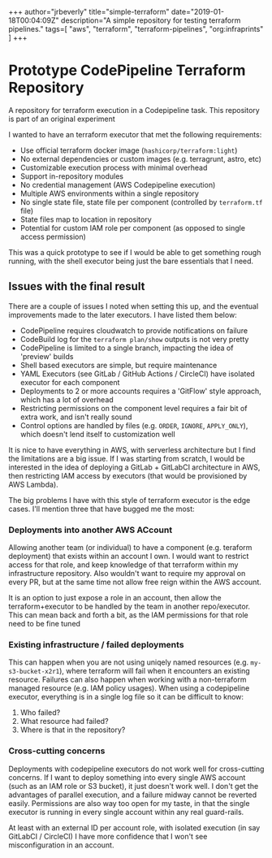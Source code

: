 +++
author="jrbeverly"
title="simple-terraform"
date="2019-01-18T00:04:09Z"
description="A simple repository for testing terraform pipelines."
tags=[
  "aws",
  "terraform",
  "terraform-pipelines",
  "org:infraprints"
]
+++

# Prototype CodePipeline Terraform Repository

A repository for terraform execution in a Codepipeline task. This repository is part of an original experiment

I wanted to have an terraform executor that met the following requirements:

- Use official terraform docker image (`hashicorp/terraform:light`)
- No external dependencies or custom images (e.g. terragrunt, astro, etc)
- Customizable execution process with minimal overhead
- Support in-repository modules
- No credential management (AWS Codepipeline execution)
- Multiple AWS environments within a single repository
- No single state file, state file per component (controlled by `terraform.tf` file)
- State files map to location in repository
- Potential for custom IAM role per component (as opposed to single access permission)

This was a quick prototype to see if I would be able to get something rough running, with the shell executor being just the bare essentials that I need.

## Issues with the final result

There are a couple of issues I noted when setting this up, and the eventual improvements made to the later executors. I have listed them below:

- CodePipeline requires cloudwatch to provide notifications on failure
- CodeBuild log for the `terraform plan/show` outputs is not very pretty
- CodePipeline is limited to a single branch, impacting the idea of 'preview' builds
- Shell based executors are simple, but require maintenance
- YAML Executors (see GitLab / GitHub Actions / CircleCI) have isolated executor for each component
- Deployments to 2 or more accounts requires a 'GitFlow' style approach, which has a lot of overhead
- Restricting permissions on the component level requires a fair bit of extra work, and isn't really sound
- Control options are handled by files (e.g. `ORDER`, `IGNORE`, `APPLY_ONLY`), which doesn't lend itself to customization well

It is nice to have everything in AWS, with serverless architecture but I find the limitations are a big issue. If I was starting from scratch, I would be interested in the idea of deploying a GitLab + GitLabCI architecture in AWS, then restricting IAM access by executors (that would be provisioned by AWS Lambda).

The big problems I have with this style of terraform executor is the edge cases. I'll mention three that have bugged me the most:

### Deployments into another AWS ACcount

Allowing another team (or individual) to have a component (e.g. teraform deployment) that exists within an account I own. I would want to restrict access for that role, and keep knowledge of that terraform within my infrastructure repository. Also wouldn't want to require my approval on every PR, but at the same time not allow free reign within the AWS account.

It is an option to just expose a role in an account, then allow the terraform+executor to be handled by the team in another repo/executor. This can mean back and forth a bit, as the IAM permissions for that role need to be fine tuned

### Existing infrastructure / failed deployments

This can happen when you are not using uniqely named resources (e.g. `my-s3-bucket-x2r1`), where terraform will fail when it encounters an existing resource. Failures can also happen when working with a non-terraform managed resource (e.g. IAM policy usages). When using a codepipeline executor, everything is in a single log file so it can be difficult to know:

1) Who failed?
2) What resource had failed?
3) Where is that in the repository?

### Cross-cutting concerns

Deployments with codepipeline executors do not work well for cross-cutting concerns. If I want to deploy something into every single AWS account (such as an IAM role or S3 bucket), it just doesn't work well. I don't get the advantages of parallel execution, and a failure midway cannot be reverted easily. Permissions are also way too open for my taste, in that the single executor is running in every single account within any real guard-rails.

At least with an external ID per account role, with isolated execution (in say GitLabCI / CircleCI) I have more confidence that I won't see misconfiguration in an account.
